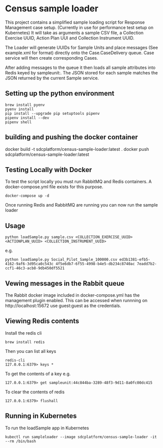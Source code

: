 # Census sample loader
This project contains a simplified sample loading script for Response Management case setup. (Currently in use for performance test setup on Kubernetes) It will take as arguments a sample CSV file, a Collection Exercise UUID, Action Plan UUI and Collection Instrument UUID.

The Loader will generate UUIDs for Sample Units and place messages (See example.xml for format) directly onto the Case.CaseDelivery queue. Case service will then create corresponding Cases.

After adding messages to the queue it then loads all sample attributes into Redis keyed by sampleunit:<UUID>. The JSON stored for each sample matches the JSON returned by the current Sample service.



## Setting up the python environment
```
brew install pyenv
pyenv install
pip install --upgrade pip setuptools pipenv
pipenv install --dev
pipenv shell
```

## building and pushing the docker container
docker build -t sdcplatform/census-sample-loader:latest .
docker push sdcplatform/census-sample-loader:latest

## Testing Locally with Docker
To test the script locally you must run RabbitMQ and Redis containers. A docker-compose.yml file exists for this purpose.

```
docker-compose up -d
```

Once running Redis and RabbitMQ are running you can now run the sample loader

## Usage
```
python loadSample.py sample.csv <COLLECTION_EXERCISE_UUID> <ACTIONPLAN_UUID> <COLLECTION_INSTRUMENT_UUID>
```
e.g.
```
python loadSample.py Social_Pilot_Sample_100000.csv ed3b1381-efb5-4162-9af6-3d95ca0c543c 4f5e6db7-6f55-4998-b4e5-db234c8740ac 7eadd7b2-ccf1-46c3-acb8-9db450df5521
```

## Vewing messages in the Rabbit queue
The Rabbit docker image included in docker-compose.yml has the management plugin enabled. This can be accessed when runnning on http://localhost:15672 use guest:guest as the credentials.

## Viewing Redis contents
Install the redis cli 
```
brew install redis
```
Then you can list all keys
```
redis-cli
127.0.0.1:6379> keys *
```
To get the contents of a key e.g.
```
127.0.0.1:6379> get sampleunit:44c844ba-3289-48f3-9d11-8a0fc00dc415
```
To clear the contents of redis
```
127.0.0.1:6379> flushall
```

## Running in Kubernetes
To run the loadSample app in Kubernetes 

```
kubectl run sampleloader --image sdcplatform/census-sample-loader -it --rm /bin/bash
```